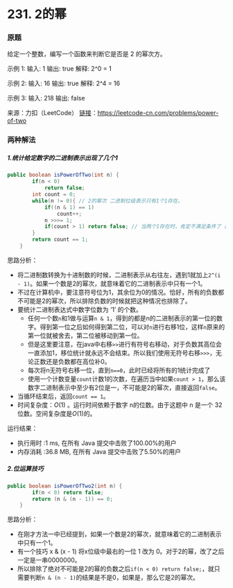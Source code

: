 # 231. 2的幂

### 原题
给定一个整数，编写一个函数来判断它是否是 2 的幂次方。

示例 1:
输入: 1
输出: true
解释: 2^0 = 1

示例 2:
输入: 16
输出: true
解释: 2^4 = 16

示例 3:
输入: 218
输出: false

来源：力扣（LeetCode）
[链接](https://leetcode-cn.com/problems/power-of-two)：https://leetcode-cn.com/problems/power-of-two

### 两种解法

##### 1.统计给定数字的二进制表示出现了几个1

```java
public boolean isPowerOfTwo(int n) {
        if(n < 0)
            return false;
        int count = 0;
        while(n != 0){ // 2的幂次 二进制位级表示只有1个1存在。
            if((n & 1) == 1)
                count++;
            n >>>= 1;
            if(count > 1) return false; // 当两个1存在时，肯定不满足条件了 直接返回false
        }
        return count == 1;
    }
```

思路分析：

* 将二进制数转换为十进制数的时候，二进制表示从右往左，遇到1就加上`2^(i - 1)`。如果一个数是2的幂次，就意味着它的二进制表示中只有一个1。
* 不过在计算机中，要注意符号位为1，其余位为0的情况。恰好，所有的负数都不可能是2的幂次，所以排除负数的时候就把这种情况也排除了。
* 要统计二进制表达式中数字位数为 ‘1’ 的个数。
    * 任何一个数`n`和1做与运算`n & 1`，得到的都是n的二进制表示的第一位的数字。得到第一位之后如何得到第二位，可以对`n`进行右移1位，这样`n`原来的第一位就被舍去，第二位被移动到第一位。
    * 但是这里要注意，在java中右移`>>`进行有符号右移动，对于负数其高位会一直添加1，移位统计就永远不会结束。所以我们使用无符号右移`>>>`，无论正数还是负数都在高位补0。
    * 每次将n无符号右移一位，直到`n==0`，此时已经将所有的1统计完成了
    * 使用一个计数变量`count`计数1的次数，在遍历当中如果`count > 1`，那么该数字二进制表示中至少有2位是一，不可能是2的幂次，直接返回`false`。
* 当循环结束后，返回`count == 1`。
* 时间复杂度：$O(1)$ 。运行时间依赖于数字 n的位数。由于这题中 n 是一个 32 位数。空间复杂度是$O(1)$的。

运行结果：

* 执行用时 :1 ms, 在所有 Java 提交中击败了100.00%的用户
* 内存消耗 :36.8 MB, 在所有 Java 提交中击败了5.50%的用户

##### 2.位运算技巧

```java
public boolean isPowerOfTwo2(int n) {
        if(n < 0) return false;
        return (n & (n - 1)) == 0;
    }
```

思路分析：

* 在刚才方法一中已经提到，如果一个数是2的幂次，就意味着它的二进制表示中只有一个1。
* 有一个技巧 x & (x - 1) 将x位级中最右的一位 1 改为 0。对于2的幂，改了之后一定是一串0000000。
* 所以排除了绝对不可能是2的幂的负数之后`if(n < 0) return false;`，就只需要判断`n & (n - 1)`的结果是不是0，如果是，那么它是2的幂次。